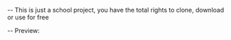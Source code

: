 -- This is just a school project, you have the total rights to clone, download or use for free

-- Preview: 
